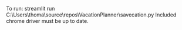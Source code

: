 To run: streamlit run C:\Users\thoma\source\repos\VacationPlanner\savecation.py
Included chrome driver must be up to date.

